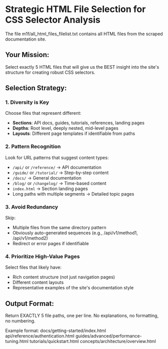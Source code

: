 # Strategic HTML File Selection for CSS Selector Analysis

The file m1f/all_html_files_filelist.txt contains all HTML files from the scraped documentation site.

## Your Mission:
Select exactly 5 HTML files that will give us the BEST insight into the site's structure for creating robust CSS selectors.

## Selection Strategy:

### 1. Diversity is Key
Choose files that represent different:
- **Sections**: API docs, guides, tutorials, references, landing pages
- **Depths**: Root level, deeply nested, mid-level pages  
- **Layouts**: Different page templates if identifiable from paths

### 2. Pattern Recognition
Look for URL patterns that suggest content types:
- `/api/` or `/reference/` → API documentation
- `/guide/` or `/tutorial/` → Step-by-step content
- `/docs/` → General documentation
- `/blog/` or `/changelog/` → Time-based content
- `index.html` → Section landing pages
- Long paths with multiple segments → Detailed topic pages

### 3. Avoid Redundancy
Skip:
- Multiple files from the same directory pattern
- Obviously auto-generated sequences (e.g., /api/v1/method1, /api/v1/method2)
- Redirect or error pages if identifiable

### 4. Prioritize High-Value Pages
Select files that likely have:
- Rich content structure (not just navigation pages)
- Different content layouts
- Representative examples of the site's documentation style

## Output Format:
Return EXACTLY 5 file paths, one per line.
No explanations, no formatting, no numbering.

Example format:
docs/getting-started/index.html
api/reference/authentication.html
guides/advanced/performance-tuning.html
tutorials/quickstart.html
concepts/architecture/overview.html